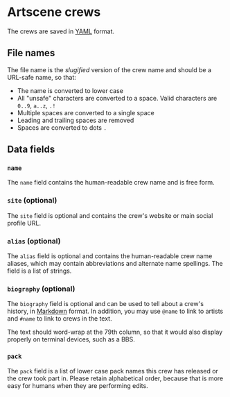 # Artscene crews

The crews are saved in [YAML](http://yaml.org/) format.

## File names

The file name is the *slugified* version of the crew name and should be a
URL-safe name, so that:

-    The name is converted to lower case
-    All "unsafe" characters are converted to a space. Valid characters are
     `0..9`, `a..z`, `.!`
-    Multiple spaces are converted to a single space
-    Leading and trailing spaces are removed
-    Spaces are converted to dots `.`

## Data fields

### `name`

The `name` field contains the human-readable crew name and is free form.

### `site` (optional)

The `site` field is optional and contains the crew's website or main
social profile URL.

### `alias` (optional)

The `alias` field is optional and contains the human-readable crew name
aliases, which may contain abbreviations and alternate name spellings. The
field is a list of strings.

### `biography` (optional)

The `biography` field is optional and can be used to tell about a crew's
history, in [Markdown](https://daringfireball.net/projects/markdown) format. In
addition, you may use `@name` to link to artists and `#name` to link to crews
in the text.

The text should word-wrap at the 79th column, so that it would also display
properly on terminal devices, such as a BBS.

### `pack`

The `pack` field is a list of lower case pack names this crew has released or
the crew took part in. Please retain alphabetical order, because that is more
easy for humans when they are performing edits.
